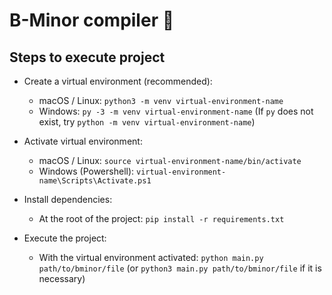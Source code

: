 # B-Minor compiler 🚀

## Steps to execute project

- Create a virtual environment (recommended):
  - macOS / Linux: `python3 -m venv virtual-environment-name`
  - Windows: `py -3 -m venv virtual-environment-name`
    (If `py` does not exist, try `python -m venv virtual-environment-name`)

- Activate virtual environment:
  - macOS / Linux: `source virtual-environment-name/bin/activate`
  - Windows (Powershell): `virtual-environment-name\Scripts\Activate.ps1`

- Install dependencies:
  - At the root of the project: `pip install -r requirements.txt`

- Execute the project:
  - With the virtual environment activated: `python main.py path/to/bminor/file`
    (or `python3 main.py path/to/bminor/file` if it is necessary)